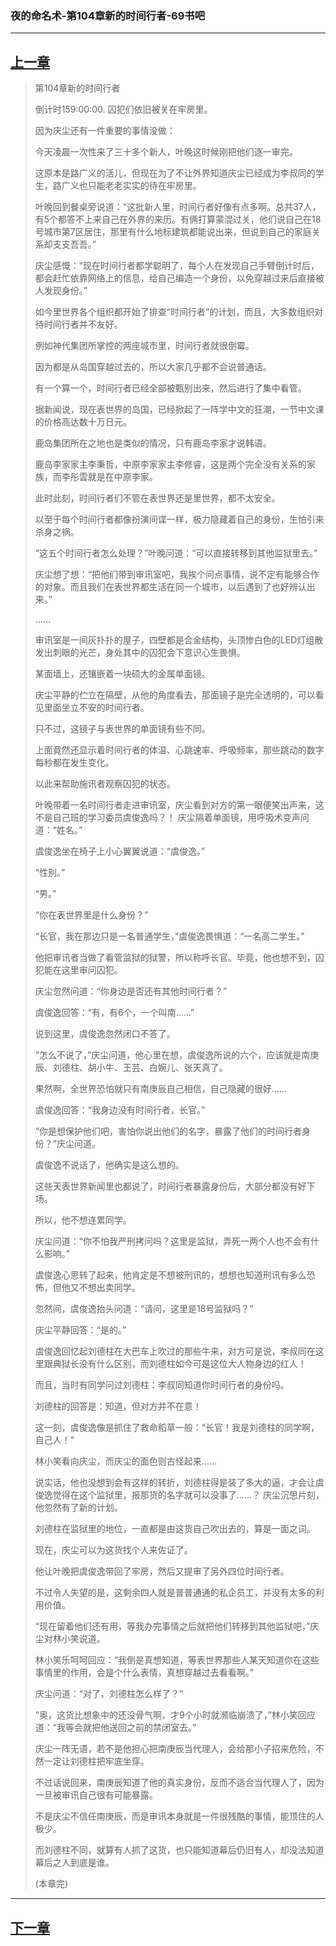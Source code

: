 ### 夜的命名术-第104章新的时间行者-69书吧

--------
[上一章](./9363998b1d3831619b7976cb0bfa2184.md)
--------


>
>
>
>第104章新的时间行者
>
>倒计时159:00:00.
>囚犯们依旧被关在牢房里。
>
>因为庆尘还有一件重要的事情没做：
>
>今天凌晨一次性来了三十多个新人，叶晚这时候刚把他们逐一审完。
>
>这原本是路广义的活儿，但现在为了不让外界知道庆尘已经成为李叔同的学生，路广义也只能老老实实的待在牢房里。
>
>叶晚回到餐桌旁说道：“这批新人里，时间行者好像有点多啊。总共37人，有5个都答不上来自己在外界的来历。有俩打算蒙混过关，他们说自己在18号城市第7区居住，那里有什么地标建筑都能说出来，但说到自己的家庭关系却支支吾吾。”
>
>庆尘感慨：“现在时间行者都学聪明了，每个人在发现自己手臂倒计时后，都会赶忙依靠网络上的信息，给自己编造一个身份，以免穿越过来后直接被人发现身份。”
>
>如今里世界各个组织都开始了排查“时间行者”的计划，而且，大多数组织对待时间行者并不友好。
>
>例如神代集团所掌控的两座城市里，时间行者就很倒霉。
>
>因为都是从岛国穿越过去的，所以大家几乎都不会说普通话。
>
>有一个算一个，时间行者已经全部被甄别出来，然后进行了集中看管。
>
>据新闻说，现在表世界的岛国，已经掀起了一阵学中文的狂潮，一节中文课的价格高达数十万日元。
>
>鹿岛集团所在之地也是类似的情况，只有鹿岛李家才说韩语。
>
>鹿岛李家家主李秉哲，中原李家家主李修睿，这是两个完全没有关系的家族，而李彤雲就是在中原李家。
>
>此时此刻，时间行者们不管在表世界还是里世界，都不太安全。
>
>以至于每个时间行者都像扮演间谍一样，极力隐藏着自己的身份，生怕引来杀身之祸。
>
>“这五个时间行者怎么处理？”叶晚问道：“可以直接转移到其他监狱里去。”
>
>庆尘想了想：“把他们带到审讯室吧，我挨个问点事情，说不定有能够合作的对象。而且我们在表世界都生活在同一个城市，以后遇到了也好辨认出来。”
>
>……
>
>审讯室是一间灰扑扑的屋子，四壁都是合金结构，头顶惨白色的LED灯组散发出刺眼的光芒，身处其中的囚犯会下意识心生畏惧。
>
>某面墙上，还镶嵌着一块硕大的金属单面镜。
>
>庆尘平静的伫立在隔壁，从他的角度看去，那面镜子是完全透明的，可以看见里面坐立不安的时间行者。
>
>只不过，这镜子与表世界的单面镜有些不同。
>
>上面竟然还显示着时间行者的体温、心跳速率、呼吸频率，那些跳动的数字每秒都在发生变化。
>
>以此来帮助施讯者观察囚犯的状态。
>
>叶晚带着一名时间行者走进审讯室，庆尘看到对方的第一眼便笑出声来，这不是自己班的学习委员虞俊逸吗？！
>庆尘隔着单面镜，用呼吸术变声问道：“姓名。”
>
>虞俊逸坐在椅子上小心翼翼说道：“虞俊逸。”
>
>“性别。”
>
>“男。”
>
>“你在表世界里是什么身份？”
>
>“长官，我在那边只是一名普通学生，”虞俊逸畏惧道：“一名高二学生。”
>
>他把审讯者当做了看管监狱的狱警，所以称呼长官。毕竟，他也想不到，囚犯能在这里审问囚犯。
>
>庆尘忽然问道：“你身边是否还有其他时间行者？”
>
>虞俊逸回答：“有，有6个，一个叫南……”
>
>说到这里，虞俊逸忽然闭口不答了。
>
>“怎么不说了，”庆尘问道，他心里在想，虞俊逸所说的六个，应该就是南庚辰、刘德柱、胡小牛、王芸、白婉儿、张天真了。
>
>果然啊，全世界恐怕就只有南庚辰自己相信，自己隐藏的很好……
>
>虞俊逸回答：“我身边没有时间行者，长官。”
>
>“你是想保护他们吧，害怕你说出他们的名字，暴露了他们的时间行者身份？”庆尘问道。
>
>虞俊逸不说话了，他确实是这么想的。
>
>这些天表世界新闻里也都说了，时间行者暴露身份后，大部分都没有好下场。
>
>所以，他不想连累同学。
>
>庆尘问道：“你不怕我严刑拷问吗？这里是监狱，弄死一两个人也不会有什么影响。”
>
>虞俊逸心思转了起来，他肯定是不想被刑讯的，想想也知道刑讯有多么恐怖，但他又不想出卖同学。
>
>忽然间，虞俊逸抬头问道：“请问，这里是18号监狱吗？”
>
>庆尘平静回答：“是的。”
>
>虞俊逸回忆起刘德柱在大巴车上吹过的那些牛来，对方可是说，李叔同在这里跟典狱长没有什么区别，而刘德柱如今可是这位大人物身边的红人！
>
>而且，当时有同学问过刘德柱：李叔同知道你时间行者的身份吗。
>
>刘德柱的回答是：知道，但对方并不在意！
>
>这一刻，虞俊逸像是抓住了救命稻草一般：“长官！我是刘德柱的同学啊，自己人！”
>
>林小笑看向庆尘，而庆尘的面色则古怪起来……
>
>说实话，他也没想到会有这样的转折，刘德柱得是装了多大的逼，才会让虞俊逸觉得在这个监狱里，报那货的名字就可以没事了……？
>庆尘沉思片刻，他忽然有了新的计划。
>
>刘德柱在监狱里的地位，一直都是由这货自己吹出去的，算是一面之词。
>
>现在，庆尘可以为这货找个人来佐证了。
>
>他让叶晚把虞俊逸带回了牢房，然后又提审了另外四位时间行者。
>
>不过令人失望的是，这剩余四人就是普普通通的私企员工，并没有太多的利用价值。
>
>“现在留着他们还有用，等我办完事情之后就把他们转移到其他监狱吧，”庆尘对林小笑说道。
>
>林小笑乐呵呵回应：“我倒是真想知道，等表世界那些人某天知道你在这些事情里的作用，会是个什么表情，真想穿越过去看看啊。”
>
>庆尘问道：“对了，刘德柱怎么样了？”
>
>“奥，这货比想象中的还没骨气啊，才9个小时就濒临崩溃了，”林小笑回应道：“我等会就把他送回之前的禁闭室去。”
>
>庆尘一阵无语，若不是他担心把南庚辰当代理人，会给那小子招来危险，不然一定让刘德柱把牢底坐穿。
>
>不过话说回来，南庚辰知道了他的真实身份，反而不适合当代理人了，因为一旦被审讯自己很有可能暴露。
>
>不是庆尘不信任南庚辰，而是审讯本身就是一件很残酷的事情，能顶住的人极少。
>
>而刘德柱不同，就算有人抓了这货，也只能知道幕后仍旧有人，却没法知道幕后之人到底是谁。
>
>(本章完)
>
>

--------
[下一章](./11bf9f1087c15f08e4a141e1c9913837.md)
--------
